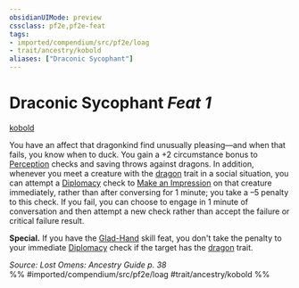```yaml
---
obsidianUIMode: preview
cssclass: pf2e,pf2e-feat
tags:
- imported/compendium/src/pf2e/loag
- trait/ancestry/kobold
aliases: ["Draconic Sycophant"]
---
```

# Draconic Sycophant  *Feat 1*  
[kobold](kobold-b1.md)  


You have an affect that dragonkind find unusually pleasing—and when that fails, you know when to duck. You gain a +2 circumstance bonus to [Perception](../skills.md#Perception) checks and saving throws against dragons. In addition, whenever you meet a creature with the [dragon](dragon.md) trait in a social situation, you can attempt a [Diplomacy](../skills.md#Diplomacy) check to [Make an Impression](make-an-impression.md) on that creature immediately, rather than after conversing for 1 minute; you take a –5 penalty to this check. If you fail, you can choose to engage in 1 minute of conversation and then attempt a new check rather than accept the failure or critical failure result.

**Special.** If you have the [Glad-Hand](glad-hand.md) skill feat, you don't take the penalty to your immediate [Diplomacy](../skills.md#Diplomacy) check if the target has the [dragon](dragon.md) trait.

*Source: Lost Omens: Ancestry Guide p. 38*  
%% #imported/compendium/src/pf2e/loag #trait/ancestry/kobold %%